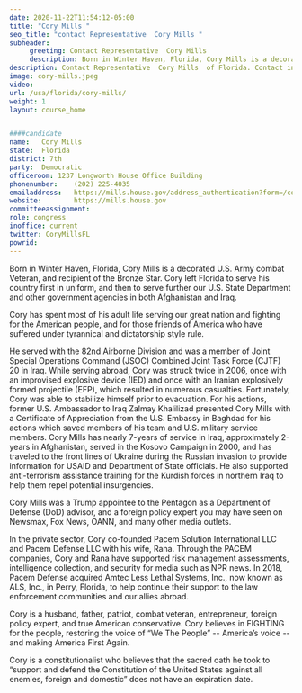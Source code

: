 ```yaml
---
date: 2020-11-22T11:54:12-05:00
title: "Cory Mills "
seo_title: "contact Representative  Cory Mills "
subheader:
     greeting: Contact Representative  Cory Mills  
     description: Born in Winter Haven, Florida, Cory Mills is a decorated U.S. Army combat Veteran, and recipient of the Bronze Star. 
description: Contact Representative  Cory Mills  of Florida. Contact information for Cory Mills  includes email address, phone number, and mailing address.
image: cory-mills.jpeg
video: 
url: /usa/florida/cory-mills/
weight: 1
layout: course_home


####candidate
name:	Cory Mills 
state:	Florida
district: 7th
party:	Democratic
officeroom:	1237 Longworth House Office Building
phonenumber:	(202) 225-4035
emailaddress:	https://mills.house.gov/address_authentication?form=/contact
website:		https://mills.house.gov
committeeassignment: 
role: congress
inoffice: current
twitter: CoryMillsFL
powrid: 
---
```


Born in Winter Haven, Florida, Cory Mills is a decorated U.S. Army combat Veteran, and recipient of the Bronze Star.  Cory left Florida to serve his country first in uniform, and then to serve further our U.S. State Department and other government agencies in both Afghanistan and Iraq.

Cory has spent most of his adult life serving our great nation and fighting for the American people, and for those friends of America who have suffered under tyrannical and dictatorship style rule.

He served with the 82nd Airborne Division and was a member of Joint Special Operations Command (JSOC) Combined Joint Task Force (CJTF) 20 in Iraq.  While serving abroad, Cory was struck twice in 2006, once with an improvised explosive device (IED) and once with an Iranian explosively formed projectile (EFP), which resulted in numerous casualties.  Fortunately, Cory was able to stabilize himself prior to evacuation.  For his actions, former U.S. Ambassador to Iraq Zalmay Khalilizad presented Cory Mills with a Certificate of Appreciation from the U.S. Embassy in Baghdad for his actions which saved members of his team and U.S. military service members. Cory Mills has nearly 7-years of service in Iraq, approximately 2-years in Afghanistan, served in the Kosovo Campaign in 2000, and has traveled to the front lines of Ukraine during the Russian invasion to provide information for USAID and Department of State officials.  He also supported anti-terrorism assistance training for the Kurdish forces in northern Iraq to help them repel potential insurgencies.

Cory Mills was a Trump appointee to the Pentagon as a Department of Defense (DoD) advisor, and a foreign policy expert you may have seen on Newsmax, Fox News, OANN, and many other media outlets.

In the private sector, Cory co-founded Pacem Solution International LLC and Pacem Defense LLC with his wife, Rana.  Through the PACEM companies, Cory and Rana have supported risk management assessments, intelligence collection, and security for media such as NPR news.  In 2018, Pacem Defense acquired Amtec Less Lethal Systems, Inc., now known as ALS, Inc., in Perry, Florida, to help continue their support to the law enforcement communities and our allies abroad.

Cory is a husband, father, patriot, combat veteran, entrepreneur, foreign policy expert, and true American conservative. Cory believes in FIGHTING for the people, restoring the voice of “We The People” -- America’s voice -- and making America First Again.

Cory is a constitutionalist who believes that the sacred oath he took to “support and defend the Constitution of the United States against all enemies, foreign and domestic” does not have an expiration date.
